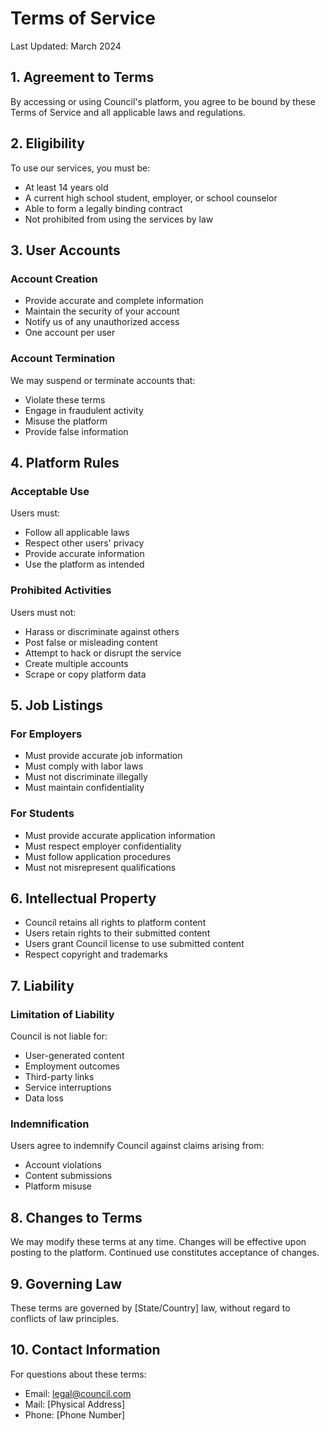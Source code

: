 # Terms of Service

Last Updated: March 2024

## 1. Agreement to Terms

By accessing or using Council's platform, you agree to be bound by these Terms of Service and all applicable laws and regulations.

## 2. Eligibility

To use our services, you must be:
- At least 14 years old
- A current high school student, employer, or school counselor
- Able to form a legally binding contract
- Not prohibited from using the services by law

## 3. User Accounts

### Account Creation
- Provide accurate and complete information
- Maintain the security of your account
- Notify us of any unauthorized access
- One account per user

### Account Termination
We may suspend or terminate accounts that:
- Violate these terms
- Engage in fraudulent activity
- Misuse the platform
- Provide false information

## 4. Platform Rules

### Acceptable Use
Users must:
- Follow all applicable laws
- Respect other users' privacy
- Provide accurate information
- Use the platform as intended

### Prohibited Activities
Users must not:
- Harass or discriminate against others
- Post false or misleading content
- Attempt to hack or disrupt the service
- Create multiple accounts
- Scrape or copy platform data

## 5. Job Listings

### For Employers
- Must provide accurate job information
- Must comply with labor laws
- Must not discriminate illegally
- Must maintain confidentiality

### For Students
- Must provide accurate application information
- Must respect employer confidentiality
- Must follow application procedures
- Must not misrepresent qualifications

## 6. Intellectual Property

- Council retains all rights to platform content
- Users retain rights to their submitted content
- Users grant Council license to use submitted content
- Respect copyright and trademarks

## 7. Liability

### Limitation of Liability
Council is not liable for:
- User-generated content
- Employment outcomes
- Third-party links
- Service interruptions
- Data loss

### Indemnification
Users agree to indemnify Council against claims arising from:
- Account violations
- Content submissions
- Platform misuse

## 8. Changes to Terms

We may modify these terms at any time. Changes will be effective upon posting to the platform. Continued use constitutes acceptance of changes.

## 9. Governing Law

These terms are governed by [State/Country] law, without regard to conflicts of law principles.

## 10. Contact Information

For questions about these terms:
- Email: legal@council.com
- Mail: [Physical Address]
- Phone: [Phone Number] 